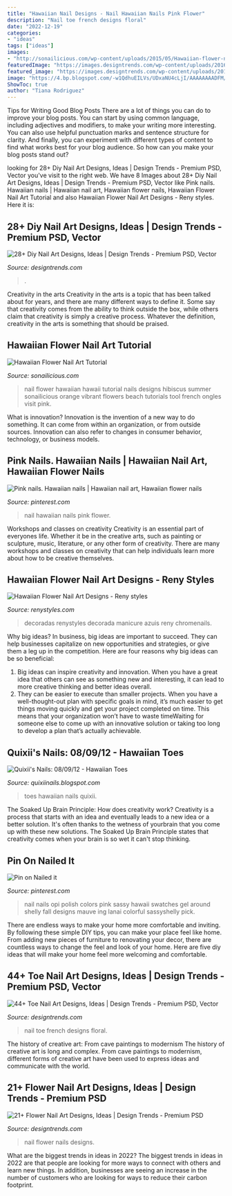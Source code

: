 ```yaml
---
title: "Hawaiian Nail Designs - Nail Hawaiian Nails Pink Flower"
description: "Nail toe french designs floral"
date: "2022-12-19"
categories:
- "ideas"
tags: ["ideas"]
images:
- "http://sonailicious.com/wp-content/uploads/2015/05/Hawaiian-flower-nail-art-tutorial-1.jpg"
featuredImage: "https://images.designtrends.com/wp-content/uploads/2016/10/19165759/Floral-French-toe-nail-design.jpg"
featured_image: "https://images.designtrends.com/wp-content/uploads/2016/09/23171829/Blue-and-Black-Flower-Nail-Art.jpg"
image: "https://4.bp.blogspot.com/-w1QdhuEILVs/UDxaNU4cLjI/AAAAAAAADFM/yS9gkR0HAIA/s1600/DSCN3767.JPG"
ShowToc: true
author: "Tiana Rodriguez"
---
```



Tips for Writing Good Blog Posts
There are a lot of things you can do to improve your blog posts. You can start by using common language, including adjectives and modifiers, to make your writing more interesting. You can also use helpful punctuation marks and sentence structure for clarity. And finally, you can experiment with different types of content to find what works best for your blog audience. So how can you make your blog posts stand out?

	

		
looking for 28+ Diy Nail Art Designs, Ideas | Design Trends - Premium PSD, Vector you've visit to the right web. We have 8 Images about 28+ Diy Nail Art Designs, Ideas | Design Trends - Premium PSD, Vector like Pink nails. Hawaiian nails | Hawaiian nail art, Hawaiian flower nails, Hawaiian Flower Nail Art Tutorial and also Hawaiian Flower Nail Art Designs - Reny styles. Here it is:
		
    
## 28+ Diy Nail Art Designs, Ideas | Design Trends - Premium PSD, Vector

<img loading=lazy src="https://images.designtrends.com/wp-content/uploads/2016/04/13042000/Dark-Blue-Nail-Art-Ideas-1.jpg" onerror="this.onerror=null;this.src='https://tse4.mm.bing.net/th?id=OIP.6uvhWZupOG0B4BuotK6VsAHaHa&amp;pid=15.1';" alt="28+ Diy Nail Art Designs, Ideas | Design Trends - Premium PSD, Vector">

_Source: designtrends.com_

>. 

	

Creativity in the arts
Creativity in the arts is a topic that has been talked about for years, and there are many different ways to define it. Some say that creativity comes from the ability to think outside the box, while others claim that creativity is simply a creative process. Whatever the definition, creativity in the arts is something that should be praised.

    
## Hawaiian Flower Nail Art Tutorial

<img loading=lazy src="http://sonailicious.com/wp-content/uploads/2015/05/Hawaiian-flower-nail-art-tutorial-1.jpg" onerror="this.onerror=null;this.src='https://tse3.mm.bing.net/th?id=OIP.RkVyr7sY6QO9X1-XNWTerwHaLG&amp;pid=15.1';" alt="Hawaiian Flower Nail Art Tutorial">

_Source: sonailicious.com_

>nail flower hawaiian hawaii tutorial nails designs hibiscus summer sonailicious orange vibrant flowers beach tutorials tool french ongles visit pink. 

	

What is innovation?
Innovation is the invention of a new way to do something. It can come from within an organization, or from outside sources. Innovation can also refer to changes in consumer behavior, technology, or business models.

    
## Pink Nails. Hawaiian Nails | Hawaiian Nail Art, Hawaiian Flower Nails

<img loading=lazy src="https://i.pinimg.com/originals/f7/4e/9f/f74e9fbd9a00d9a4106a71b911167d86.jpg" onerror="this.onerror=null;this.src='https://tse3.mm.bing.net/th?id=OIP.jnvv299dXNgXVPeXf41uSAHaHa&amp;pid=15.1';" alt="Pink nails. Hawaiian nails | Hawaiian nail art, Hawaiian flower nails">

_Source: pinterest.com_

>nail hawaiian nails pink flower. 

	

Workshops and classes on creativity
Creativity is an essential part of everyones life. Whether it be in the creative arts, such as painting or sculpture, music, literature, or any other form of creativity. There are many workshops and classes on creativity that can help individuals learn more about how to be creative themselves.

    
## Hawaiian Flower Nail Art Designs - Reny Styles

<img loading=lazy src="https://renystyles.com/wp-content/uploads/2018/08/7620286053b580af64c24af30fffdabd.jpg" onerror="this.onerror=null;this.src='https://tse1.mm.bing.net/th?id=OIP.vpwZlzPhRsmhq6kt7PkxjQHaKD&amp;pid=15.1';" alt="Hawaiian Flower Nail Art Designs - Reny styles">

_Source: renystyles.com_

>decoradas renystyles decorada manicure azuis reny chromenails. 

	

Why big ideas?
In business, big ideas are important to succeed. They can help businesses capitalize on new opportunities and strategies, or give them a leg up in the competition. Here are four reasons why big ideas can be so beneficial: 
1) Big ideas can inspire creativity and innovation. When you have a great idea that others can see as something new and interesting, it can lead to more creative thinking and better ideas overall. 
2) They can be easier to execute than smaller projects. When you have a well-thought-out plan with specific goals in mind, it’s much easier to get things moving quickly and get your project completed on time. This means that your organization won’t have to waste timeWaiting for someone else to come up with an innovative solution or taking too long to develop a plan that’s actually achievable.

    
## Quixii&#039;s Nails: 08/09/12 - Hawaiian Toes

<img loading=lazy src="https://4.bp.blogspot.com/-w1QdhuEILVs/UDxaNU4cLjI/AAAAAAAADFM/yS9gkR0HAIA/s1600/DSCN3767.JPG" onerror="this.onerror=null;this.src='https://tse3.mm.bing.net/th?id=OIP.8OPD1lvwC8SVGkBVomJgNAHaE7&amp;pid=15.1';" alt="Quixii&#039;s Nails: 08/09/12 - Hawaiian Toes">

_Source: quixiinails.blogspot.com_

>toes hawaiian nails quixii. 

	

The Soaked Up Brain Principle: How does creativity work?
Creativity is a process that starts with an idea and eventually leads to a new idea or a better solution. It's often thanks to the wetness of yourbrain that you come up with these new solutions. The Soaked Up Brain Principle states that creativity comes when your brain is so wet it can't stop thinking.

    
## Pin On Nailed It

<img loading=lazy src="https://i.pinimg.com/736x/d7/42/f2/d742f27ada3c94d88da3108fd765784d--maui-hawaii.jpg" onerror="this.onerror=null;this.src='https://tse4.mm.bing.net/th?id=OIP.NfqwJQsbvEJfQO1uB-t0lwHaI4&amp;pid=15.1';" alt="Pin on Nailed it">

_Source: pinterest.com_

>nail nails opi polish colors pink sassy hawaii swatches gel around shelly fall designs mauve ing lanai colorful sassyshelly pick. 

	

There are endless ways to make your home more comfortable and inviting. By following these simple DIY tips, you can make your place feel like home. From adding new pieces of furniture to renovating your decor, there are countless ways to change the feel and look of your home. Here are five diy ideas that will make your home feel more welcoming and comfortable.

    
## 44+ Toe Nail Art Designs, Ideas | Design Trends - Premium PSD, Vector

<img loading=lazy src="https://images.designtrends.com/wp-content/uploads/2016/10/19165759/Floral-French-toe-nail-design.jpg" onerror="this.onerror=null;this.src='https://tse4.mm.bing.net/th?id=OIP.3IetNzaP2Vi8zCrwX_zY4QHaGZ&amp;pid=15.1';" alt="44+ Toe Nail Art Designs, Ideas | Design Trends - Premium PSD, Vector">

_Source: designtrends.com_

>nail toe french designs floral. 

	

The history of creative art: From cave paintings to modernism
The history of creative art is long and complex. From cave paintings to modernism, different forms of creative art have been used to express ideas and communicate with the world.

    
## 21+ Flower Nail Art Designs, Ideas | Design Trends - Premium PSD

<img loading=lazy src="https://images.designtrends.com/wp-content/uploads/2016/09/23171829/Blue-and-Black-Flower-Nail-Art.jpg" onerror="this.onerror=null;this.src='https://tse4.mm.bing.net/th?id=OIP.K7CEggpwXIPLXmKRf6yVagHaHa&amp;pid=15.1';" alt="21+ Flower Nail Art Designs, Ideas | Design Trends - Premium PSD">

_Source: designtrends.com_

>nail flower nails designs. 

	

What are the biggest trends in ideas in 2022?
The biggest trends in ideas in 2022 are that people are looking for more ways to connect with others and learn new things. In addition, businesses are seeing an increase in the number of customers who are looking for ways to reduce their carbon footprint.

